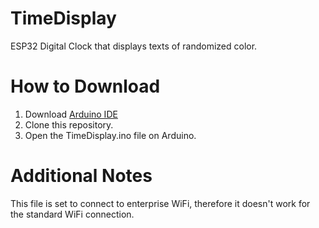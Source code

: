 # TimeDisplay
 ESP32 Digital Clock that displays texts of randomized color.
 
 # How to Download
 1. Download [Arduino IDE](https://www.arduino.cc/en/software)
 2. Clone this repository.
 3. Open the TimeDisplay.ino file on Arduino.

# Additional Notes
This file is set to connect to enterprise WiFi, therefore it doesn't work for the standard WiFi connection.
 
